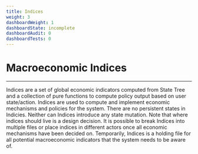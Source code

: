 ```yaml
---
title: Indices
weight: 3
dashboardWeight: 1
dashboardState: incomplete
dashboardAudit: 0
dashboardTests: 0
---
```


# Macroeconomic Indices
---

Indices are a set of global economic indicators computed from State Tree and a collection of pure functions to compute policy output based on user state/action. Indices are used to compute and implement economic mechanisms and policies for the system. There are no persistent states in Indicies. Neither can Indices introduce any state mutation. Note that where indices should live is a design decision. It is possible to break Indices into multiple files or place indices in different actors once all economic mechanisms have been decided on. Temporarily, Indices is a holding file for all potential macroeconomic indicators that the system needs to be aware of.
